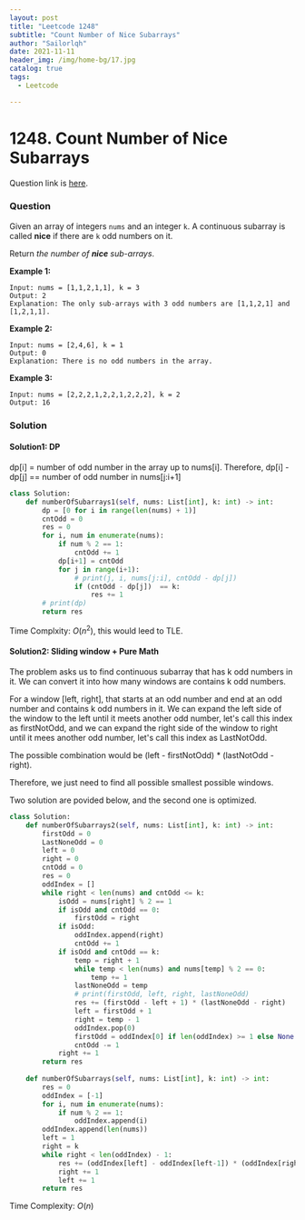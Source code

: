 ```yaml
---
layout: post
title: "Leetcode 1248"
subtitle: "Count Number of Nice Subarrays"
author: "Sailorlqh"
date: 2021-11-11
header_img: /img/home-bg/17.jpg
catalog: true
tags:
  - Leetcode

---
```


# 1248. Count Number of Nice Subarrays

Question link is [here](https://leetcode.com/problems/count-number-of-nice-subarrays/).

### Question

Given an array of integers `nums` and an integer `k`. A continuous subarray is called **nice** if there are `k` odd numbers on it.

Return *the number of **nice** sub-arrays*.

 

**Example 1:**

```
Input: nums = [1,1,2,1,1], k = 3
Output: 2
Explanation: The only sub-arrays with 3 odd numbers are [1,1,2,1] and [1,2,1,1].
```

**Example 2:**

```
Input: nums = [2,4,6], k = 1
Output: 0
Explanation: There is no odd numbers in the array.
```

**Example 3:**

```
Input: nums = [2,2,2,1,2,2,1,2,2,2], k = 2
Output: 16
```

### Solution

#### Solution1: DP

dp[i] = number of odd number in the array up to nums[i]. Therefore, dp[i] - dp[j] == number of odd number in nums[j:i+1]

```python
class Solution:
    def numberOfSubarrays1(self, nums: List[int], k: int) -> int:
        dp = [0 for i in range(len(nums) + 1)]
        cntOdd = 0
        res = 0
        for i, num in enumerate(nums):
            if num % 2 == 1:
                cntOdd += 1
            dp[i+1] = cntOdd
            for j in range(i+1):
                # print(j, i, nums[j:i], cntOdd - dp[j])
                if (cntOdd - dp[j])  == k:
                    res += 1
        # print(dp)
        return res
```

Time Complxity: $O(n^2)$, this would leed to TLE. 

#### Solution2: Sliding window + Pure Math

The problem asks us to find continuous subarray that has k odd numbers in it. We can convert it into how many windows are contains k odd numbers.

For a window [left, right], that starts at an odd number and end at an odd number and contains k odd numbers in it. We can expand the left side of the window to the left until it meets another odd number, let's call this index as firstNotOdd, and we can expand the right side of the window to right until it mees another odd number, let's call this index as LastNotOdd.

The possible combination would be (left - firstNotOdd) * (lastNotOdd - right).

Therefore, we just need to find all possible smallest possible windows.

Two solution are povided below, and the second one is optimized.

```python
class Solution:
    def numberOfSubarrays2(self, nums: List[int], k: int) -> int:
        firstOdd = 0
        LastNoneOdd = 0
        left = 0
        right = 0
        cntOdd = 0
        res = 0
        oddIndex = []
        while right < len(nums) and cntOdd <= k:
            isOdd = nums[right] % 2 == 1
            if isOdd and cntOdd == 0:
                firstOdd = right
            if isOdd:
                oddIndex.append(right)
                cntOdd += 1
            if isOdd and cntOdd == k:
                temp = right + 1
                while temp < len(nums) and nums[temp] % 2 == 0:
                    temp += 1
                lastNoneOdd = temp
                # print(firstOdd, left, right, lastNoneOdd)
                res += (firstOdd - left + 1) * (lastNoneOdd - right)
                left = firstOdd + 1
                right = temp - 1
                oddIndex.pop(0)
                firstOdd = oddIndex[0] if len(oddIndex) >= 1 else None
                cntOdd -= 1
            right += 1
        return res
      
    def numberOfSubarrays(self, nums: List[int], k: int) -> int:
        res = 0
        oddIndex = [-1]
        for i, num in enumerate(nums):
            if num % 2 == 1:
                oddIndex.append(i)
        oddIndex.append(len(nums))
        left = 1
        right = k
        while right < len(oddIndex) - 1:
            res += (oddIndex[left] - oddIndex[left-1]) * (oddIndex[right+1] - oddIndex[right])
            right += 1
            left += 1
        return res
```

Time Complexity: $O(n)$

